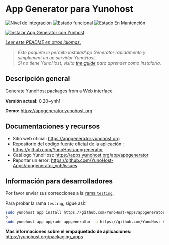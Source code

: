 <!--
Este archivo README esta generado automaticamente<https://github.com/YunoHost/apps/tree/master/tools/readme_generator>
No se debe editar a mano.
-->

# App Generator para Yunohost

[![Nivel de integración](https://apps.yunohost.org/badge/integration/appgenerator)](https://ci-apps.yunohost.org/ci/apps/appgenerator/)
![Estado funcional](https://apps.yunohost.org/badge/state/appgenerator)
![Estado En Mantención](https://apps.yunohost.org/badge/maintained/appgenerator)

[![Instalar App Generator con Yunhost](https://install-app.yunohost.org/install-with-yunohost.svg)](https://install-app.yunohost.org/?app=appgenerator)

*[Leer este README en otros idiomas.](./ALL_README.md)*

> *Este paquete le permite instalarApp Generator rapidamente y simplement en un servidor YunoHost.*  
> *Si no tiene YunoHost, visita [the guide](https://yunohost.org/install) para aprender como instalarla.*

## Descripción general

Generate YunoHost packages from a Web interface.


**Versión actual:** 0.20~ynh1

**Demo:** <https://appgenerator.yunohost.org>
## Documentaciones y recursos

- Sitio web oficial: <https://appgenerator.yunohost.org>
- Repositorio del código fuente oficial de la aplicación : <https://github.com/YunoHost/appgenerator>
- Catálogo YunoHost: <https://apps.yunohost.org/app/appgenerator>
- Reportar un error: <https://github.com/YunoHost-Apps/appgenerator_ynh/issues>

## Información para desarrolladores

Por favor enviar sus correcciones a la [rama `testing`](https://github.com/YunoHost-Apps/appgenerator_ynh/tree/testing).

Para probar la rama `testing`, sigue asÍ:

```bash
sudo yunohost app install https://github.com/YunoHost-Apps/appgenerator_ynh/tree/testing --debug
o
sudo yunohost app upgrade appgenerator -u https://github.com/YunoHost-Apps/appgenerator_ynh/tree/testing --debug
```

**Mas informaciones sobre el empaquetado de aplicaciones:** <https://yunohost.org/packaging_apps>
